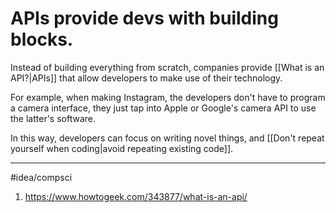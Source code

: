 # APIs provide devs with building blocks.
Instead of building everything from scratch, companies provide [[What is an API?|APIs]] that allow developers to make use of their technology. 

For example, when making Instagram, the developers don't have to program a camera interface, they just tap into Apple or Google's camera API to use the latter's software. 

In this way, developers can focus on writing novel things, and [[Don't repeat yourself when coding|avoid repeating existing code]]. 

---
#idea/compsci 

1. https://www.howtogeek.com/343877/what-is-an-api/
